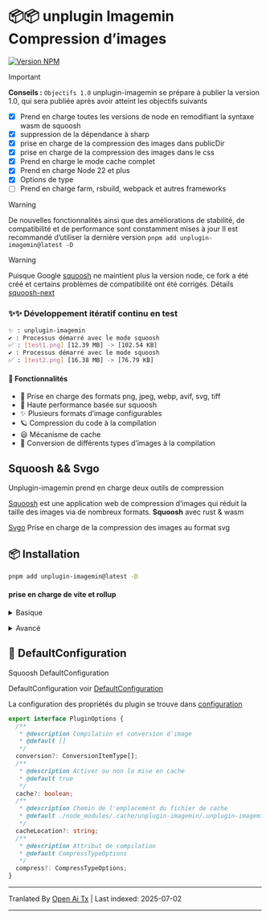 # 📦📦 unplugin Imagemin Compression d’images

[![Version NPM](https://img.shields.io/npm/v/unplugin-imagemin?color=a1b858&label=)](https://www.npmjs.com/package/unplugin-imagemin)

> [!IMPORTANT]
> **Conseils :**
> `Objectifs 1.0` unplugin-imagemin se prépare à publier la version 1.0, qui sera publiée après avoir atteint les objectifs suivants

- [x] Prend en charge toutes les versions de node en remodifiant la syntaxe wasm de squoosh
- [x] suppression de la dépendance à sharp
- [x] prise en charge de la compression des images dans publicDir
- [x] prise en charge de la compression des images dans le css
- [x] Prend en charge le mode cache complet
- [x] Prend en charge Node 22 et plus
- [x] Options de type
- [ ] Prend en charge farm, rsbuild, webpack et autres frameworks

> [!WARNING]
De nouvelles fonctionnalités ainsi que des améliorations de stabilité, de compatibilité et de performance sont constamment mises à jour
Il est recommandé d’utiliser la dernière version `pnpm add unplugin-imagemin@latest -D`

> [!WARNING]
Puisque Google [squoosh](https://github.com/GoogleChromeLabs/squoosh) ne maintient plus la version node, ce fork a été créé et certains problèmes de compatibilité ont été corrigés. Détails [squoosh-next](https://github.com/ErKeLost/squoosh-node-latest)

### ✨✨ Développement itératif continu en test

```bash
✨ : unplugin-imagemin
✔ : Processus démarré avec le mode squoosh
✅ : [test1.png] [12.39 MB] -> [102.54 KB]
✔ : Processus démarré avec le mode squoosh
✅ : [test2.png] [16.38 MB] -> [76.79 KB]
```

#### 🌈 Fonctionnalités

- 🍰 Prise en charge des formats png, jpeg, webp, avif, svg, tiff
- 🦾 Haute performance basée sur squoosh
- ✨ Plusieurs formats d’image configurables
- 🪐 Compression du code à la compilation
- 😃 Mécanisme de cache
- 🌈 Conversion de différents types d’images à la compilation

## Squoosh && Svgo

Unplugin-imagemin prend en charge deux outils de compression

[Squoosh](https://github.com/GoogleChromeLabs/squoosh) est une application web de compression d’images qui réduit la taille des images via de nombreux formats.
**Squoosh** avec rust & wasm

[Svgo](https://github.com/svg/svgo) Prise en charge de la compression des images au format svg

## 📦 Installation

```bash
pnpm add unplugin-imagemin@latest -D
```

#### prise en charge de vite et rollup

<details>
<summary>Basique</summary><br>

```ts
import { defineConfig } from 'vite';
import vue from '@vitejs/plugin-vue';
import imagemin from 'unplugin-imagemin/vite';
// https://vitejs.dev/config/
export default defineConfig({
  plugins: [vue(), imagemin()],
});
```

<br></details>

<details>
<summary>Avancé</summary><br>

```ts
iimport { defineConfig } from 'vite';
import vue from '@vitejs/plugin-vue';
import imagemin from 'unplugin-imagemin/vite';
// https://vitejs.dev/config/
export default defineConfig({
  plugins: [
    vue(),
    imagemin({
      // true par défaut
      cache: false,
      // Options de configuration par défaut pour la compression de différents types d’images
      compress: {
        jpg: {
          quality: 10,
        },
        jpeg: {
          quality: 10,
        },
        png: {
          quality: 10,
        },
```markdown
        webp: {
          quality: 10,
        },
      },
      conversion: [
        { from: 'jpeg', to: 'webp' },
        { from: 'png', to: 'webp' },
        { from: 'JPG', to: 'jpeg' },
      ],
    }),
  ],
});

```

<br></details>

## 🌸 DefaultConfiguration

Squoosh DefaultConfiguration

DefaultConfiguration voir [DefaultConfiguration](https://github.com/ErKeLost/unplugin-imagemin/blob/main/src/core/compressOptions.ts)

La configuration des propriétés du plugin se trouve dans [configuration](https://github.com/ErKeLost/unplugin-imagemin/blob/main/src/core/types/index.ts)

```typescript
export interface PluginOptions {
  /**
   * @description Compilation et conversion d'image
   * @default []
   */
  conversion?: ConversionItemType[];
  /**
   * @description Activer ou non la mise en cache
   * @default true
   */
  cache?: boolean;
  /**
   * @description Chemin de l'emplacement du fichier de cache
   * @default ./node_modules/.cache/unplugin-imagemin/.unplugin-imagemin-cache
   */
  cacheLocation?: string;
  /**
   * @description Attribut de compilation
   * @default CompressTypeOptions
   */
  compress?: CompressTypeOptions;
}
```


---

Tranlated By [Open Ai Tx](https://github.com/OpenAiTx/OpenAiTx) | Last indexed: 2025-07-02

---